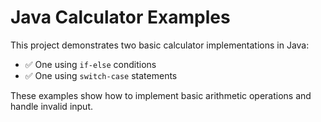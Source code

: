 # Java Calculator Examples

This project demonstrates two basic calculator implementations in Java:

- ✅ One using `if-else` conditions
- ✅ One using `switch-case` statements

These examples show how to implement basic arithmetic operations and handle invalid input.
